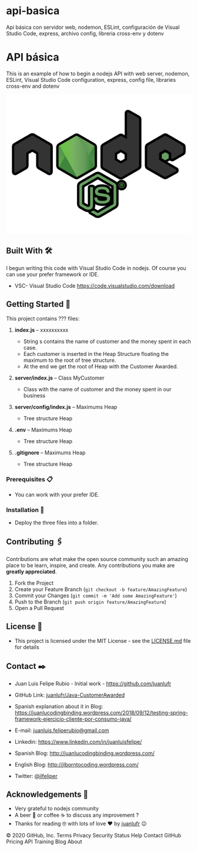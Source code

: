 # api-basica
Api básica con servidor web, nodemon, ESLint, configuración de Visual Studio Code, express, archivo config, libreria cross-env y dotenv

<!-- API básica -->

# API básica

This is an example of how to begin a nodejs API with web server, nodemon, ESLint, Visual Studio Code configuration, express, config file, libraries cross-env and dotenv

![Node](https://github.com/juanlufr/api-basica/blob/master/node-js.png)

## Built With 🛠️
I begun writing this code with Visual Studio Code in nodejs.
Of course you can use your prefer framework or IDE.
* VSC- Visual Studio Code https://code.visualstudio.com/download


<!-- GETTING STARTED -->
## Getting Started 🚀

This project contains ??? files:

1.	**index.js** – xxxxxxxxxx
      * String s contains the name of customer and the money spent in each case.
      * Each customer is inserted in the Heap Structure floating the maximum to the root of tree structure.
      * At the end we get the root of Heap with the Customer Awarded.
  
2.	**server/index.js** – Class MyCustomer 
      * Class with the name of customer and the money spent in our business
  
3.	**server/config/index.js** – Maximums Heap
      * Tree structure Heap
      
4.	**.env** – Maximums Heap
      * Tree structure Heap
      
5.	**.gitignore** – Maximums Heap
      * Tree structure Heap

### Prerequisites 📋
* You can work with your prefer IDE. 


### Installation 🔧
* Deploy the three files into a folder.


<!-- CONTRIBUTING -->
## Contributing 🖇️

Contributions are what make the open source community such an amazing place to be learn, inspire, and create. Any contributions you make are **greatly appreciated**.

1. Fork the Project
2. Create your Feature Branch (`git checkout -b feature/AmazingFeature`)
3. Commit your Changes (`git commit -m 'Add some AmazingFeature'`)
4. Push to the Branch (`git push origin feature/AmazingFeature`)
5. Open a Pull Request



<!-- LICENSE -->
## License 📄

* This project is licensed under the MIT License - see the [LICENSE.md](https://github.com/juanlufr/Java-CustomerAwarded/blob/master/LICENSE.md) file for details

<!-- CONTACT -->
## Contact ✒️

* Juan Luis Felipe Rubio - Initial work - https://github.com/juanlufr

* GitHub Link: [juanlufr/Java-CustomerAwarded](https://github.com/juanlufr/Java-CustomerAwarded)

* Spanish explanation about it in Blog: https://juanlucodingbinding.wordpress.com/2018/09/12/testing-spring-framework-ejercicio-cliente-por-consumo-java/

* E-mail: juanluis.feliperubio@gmail.com

* Linkedin: https://www.linkedin.com/in/juanluisfelipe/

* Spanish Blog: http://juanlucodingbinding.wordpress.com/

* English Blog: http://jlborntocoding.wordpress.com/

* Twitter: [@jlfeliper](https://twitter.com/jlfeliper)



<!-- ACKNOWLEDGEMENTS -->
## Acknowledgements 🎁
* Very grateful to nodejs community 
* A beer 🍺 or coffee ☕ to discuss any improvement ?
* Thanks for reading 🤓 with lots of love ❤️ by [juanlufr](https://github.com/juanlufr) 😉


© 2020 GitHub, Inc.
Terms
Privacy
Security
Status
Help
Contact GitHub
Pricing
API
Training
Blog
About
